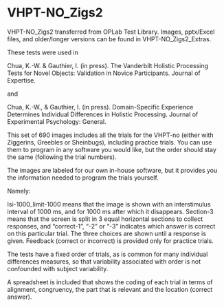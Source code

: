# VHPT-NO_Zigs2
VHPT-NO_Zigs2 transferred from OPLab Test Library. Images, pptx/Excel files, and older/longer versions can be found in VHPT-NO_Zigs2_Extras.

These tests were used in 

Chua, K.-W. & Gauthier, I. (in press). The Vanderbilt Holistic Processing Tests for Novel Objects: Validation in Novice Participants. Journal of Expertise.

and

Chua, K.-W., & Gauthier, I. (in press). Domain-Specific Experience Determines Individual Differences in Holistic Processing. Journal of Experimental Psychology: General.


This set of 690 images includes all the trials for the VHPT-no (either with Ziggerins, Greebles or Sheinbugs), including practice trials. You can use them to program in any software you would like, but the order should stay the same (following the trial numbers).

The images are labeled for our own in-house software, but it provides you the information needed to program the trials yourself.

Namely:

Isi-1000_limit-1000 means that the image is shown with an interstimulus interval of 1000 ms, and for 1000 ms after which it disappears.
Section-3 means that the screen is split in 3 equal horizontal sections to collect responses, and “correct-1”, “-2” or “-3” indicates which answer is correct on this particular trial. The three choices are shown until a response is given. Feedback (correct or incorrect) is provided only for practice trials.

The tests have a fixed order of trials, as is common for many individual differences measures, so that variability associated with order is not confounded with subject variability.

A spreadsheet is included that shows the coding of each trial in terms of alignment, congruency, the part that is relevant and the location (correct answer).
